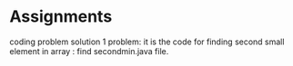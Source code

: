 # Assignments
coding problem solution
1 problem:  it is the code for finding second small element in array :  find secondmin.java file.
